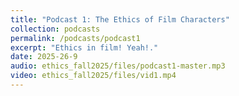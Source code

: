```yaml
---
title: "Podcast 1: The Ethics of Film Characters"
collection: podcasts
permalink: /podcasts/podcast1
excerpt: "Ethics in film! Yeah!."
date: 2025-26-9
audio: ethics_fall2025/files/podcast1-master.mp3
video: ethics_fall2025/files/vid1.mp4 
---
```


